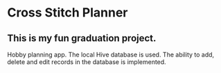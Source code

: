 # Cross Stitch Planner

## This is my fun graduation project. 

Hobby planning app. The local Hive database is used. The ability to add, delete and edit records in the database is implemented.
